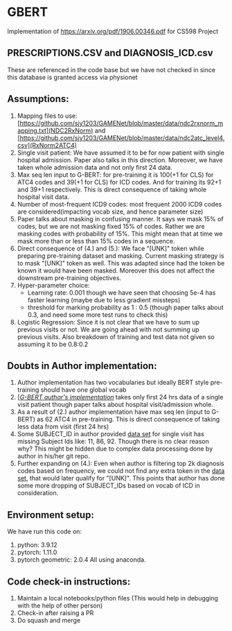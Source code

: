 # GBERT
Implementation of https://arxiv.org/pdf/1906.00346.pdf for CS598 Project

## PRESCRIPTIONS.CSV and DIAGNOSIS_ICD.csv 
These are referenced in the code base but we have not checked in since this database is granted access via physionet

## Assumptions:
1. Mapping files to use: [https://github.com/sjy1203/GAMENet/blob/master/data/ndc2rxnorm_mapping.txt](NDC2RxNorm) and [https://github.com/sjy1203/GAMENet/blob/master/data/ndc2atc_level4.csv](RxNorm2ATC4)
2. Single visit patient: We have assumed it to be for now patient with single hospital admission. Paper also talks in this direction. Moreover, we have taken whole admission data and not only first 24 data.
3. Max seq len input to G-BERT: for pre-training it is 100(+1 for CLS) for ATC4 codes and 39(+1 for CLS) for ICD codes. And for training its 92+1 and 39+1 respectively. This is direct consequence of taking whole hospital visit data.  
4. Number of most-frequent ICD9 codes: most frequent 2000 ICD9 codes are considered(impacting vocab size, and hence parameter size)
5. Paper talks about masking in confusing manner. It says we mask 15% of codes, but we are not masking fixed 15% of codes. Rather we are masking codes with probability of 15%. This might mean that at time we mask more than or less than 15% codes in a sequence. 
6. Direct consequence of (4.) and (5.): We face "[UNK]" token while preparing pre-training dataset and masking. Current masking strategy is to mask "[UNK]" token as well. This was adapted since had the token be known it would have been masked. Moreover this does not affect the downstream pre-training objectives.
7. Hyper-parameter choice:
    <ul>
        <li>Learning rate: 0.001 though we have seen that choosing 5e-4 has faster learning (maybe due to less gradient missteps)</li>
        <li>threshold for marking probability as 1 : 0.5 (though paper talks about 0.3, and need some more test runs to check this)</li>
    </ul>
8. Logistic Regression: Since it is not clear that we have to sum up previous visits or not. We are going ahead with not summing up previous visits. Also breakdown of training and test data not given so assuming it to be 0.8:0.2

## Doubts in Author implementation:
1. Author implementation has two vocabularies but ideally BERT style pre-training should have one global vocab
2. [<i><a href="https://github.com/jshang123/G-Bert">G-BERT author's implementation</a></i> takes only first 24 hrs data of a single visit patient though paper talks about hospital visit/admission whole.
3. As a result of (2.) author implementation have max seq len (input to G-BERT) as 62 ATC4 in pre-training. This is direct consequence of taking less data from visit (first 24 hrs)
4. Some SUBJECT_ID in author provided <a href="https://github.com/jshang123/G-Bert/blob/master/data/data-single-visit.pkl">data set</a> for single visit has missing Subject Ids like: 11, 86, 92. Though there is no clear reason why? This might be hidden due to complex data processing done by author in his/her git repo.
5. Further expanding on (4.): Even when author is filtering top 2k diagnosis codes based on frequency, we could not find any extra token in the <a href="https://github.com/jshang123/G-Bert/blob/master/data/data-single-visit.pkl">data set</a>, that would later qualify for "[UNK]". This points that author has done some more dropping of SUBJECT_IDs based on vocab of ICD in consideration. 

## Environment setup:
We have run this code on:
1. python: 3.9.12
2. pytorch: 1.11.0
3. pytorch geometric: 2.0.4
All using anaconda.

## Code check-in instructions:
1. Maintain a local notebooks/python files (This would help in debugging with the help of other person)
2. Check-in after raising a PR
3. Do squash and merge


